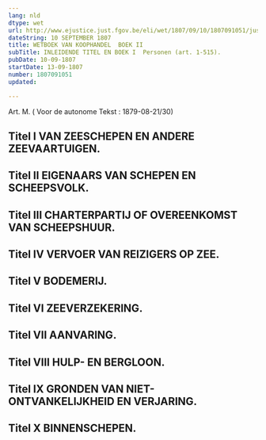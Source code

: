 ```yaml
---
lang: nld
dtype: wet
url: http://www.ejustice.just.fgov.be/eli/wet/1807/09/10/1807091051/justel
dateString: 10 SEPTEMBER 1807
title: WETBOEK VAN KOOPHANDEL  BOEK II
subTitle: INLEIDENDE TITEL EN BOEK I  Personen (art. 1-515).
pubDate: 10-09-1807
startDate: 13-09-1807
number: 1807091051
updated: 

---
```

Art.  M. ( Voor de autonome Tekst : 1879-08-21/30)
## Titel I VAN ZEESCHEPEN EN ANDERE ZEEVAARTUIGEN.
## Titel II EIGENAARS VAN SCHEPEN EN SCHEEPSVOLK.
## Titel III CHARTERPARTIJ OF OVEREENKOMST VAN SCHEEPSHUUR.
## Titel IV VERVOER VAN REIZIGERS OP ZEE.
## Titel V BODEMERIJ.
## Titel VI ZEEVERZEKERING.
## Titel VII AANVARING.
## Titel VIII HULP- EN BERGLOON.
## Titel IX GRONDEN VAN NIET-ONTVANKELIJKHEID EN VERJARING.
## Titel X BINNENSCHEPEN.

